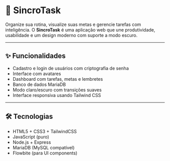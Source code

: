 # 🚀 SincroTask

Organize sua rotina, visualize suas metas e gerencie tarefas com inteligência. O **SincroTask** é uma aplicação web que une produtividade, usabilidade e um design moderno com suporte a modo escuro.

---

## ✨ Funcionalidades

- Cadastro e login de usuários com criptografia de senha
- Interface com avatares
- Dashboard com tarefas, metas e lembretes
- Banco de dados MariaDB
- Modo claro/escuro com transições suaves
- Interface responsiva usando Tailwind CSS

---

## 🛠 Tecnologias

- HTML5 + CSS3 + TailwindCSS
- JavaScript (puro)
- Node.js + Express
- MariaDB (MySQL compatível)
- Flowbite (para UI components)
